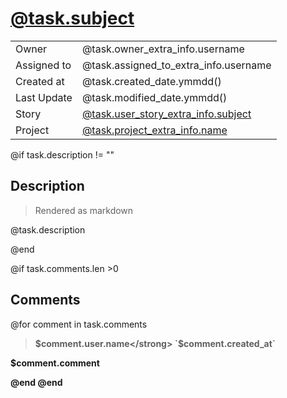 # [@task.subject](@url/project/@task.project_extra_info.slug/task/@task.ref)

|             |                                                                                         |
| ----------- | --------------------------------------------------------------------------------------- |
| Owner       | @task.owner_extra_info.username                                                         |
| Assigned to | @task.assigned_to_extra_info.username                                                   |
| Created at  | @task.created_date.ymmdd()                                                              |
| Last Update | @task.modified_date.ymmdd()                                                             |
| Story       | [@task.user_story_extra_info.subject](@task.user_story_extra_info.file_name) |
| Project     | [@task.project_extra_info.name](@task.project_extra_info.file_name)         |

@if task.description != ""

## Description

> Rendered as markdown

@task.description

@end

@if task.comments.len >0
## Comments
@for comment in task.comments

> <strong>$comment.user.name</strong> `$comment.created_at`

$comment.comment

@end
@end